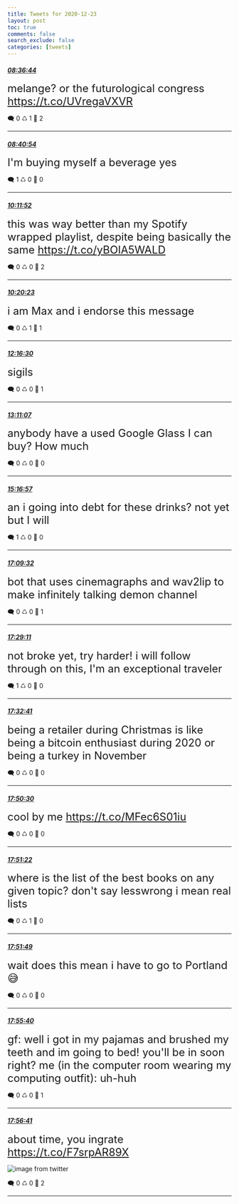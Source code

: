 ```yaml
---
title: Tweets for 2020-12-23
layout: post
toc: true
comments: false
search_exclude: false
categories: [tweets]
---
```



#### <a href = "https://twitter.com/deepfates/status/1341769720635146242">*08:36:44*</a>

<font size="5">melange? or the futurological congress   https://t.co/UVregaVXVR</font>



🗨️ 0 ♺ 1 🤍  2   

---
    
#### <a href = "https://twitter.com/deepfates/status/1341770768363868160">*08:40:54*</a>

<font size="5">I'm buying myself a beverage yes</font>



🗨️ 1 ♺ 0 🤍  0   

---
    
#### <a href = "https://twitter.com/deepfates/status/1341793659050553344">*10:11:52*</a>

<font size="5">this was way better than my Spotify wrapped playlist, despite being basically the same   https://t.co/yBOIA5WALD</font>



🗨️ 0 ♺ 0 🤍  2   

---
    
#### <a href = "https://twitter.com/deepfates/status/1341795801337450497">*10:20:23*</a>

<font size="5">i am Max and i endorse this message</font>



🗨️ 0 ♺ 1 🤍  1   

---
    
#### <a href = "https://twitter.com/deepfates/status/1341825026123653120">*12:16:30*</a>

<font size="5">sigils</font>



🗨️ 0 ♺ 0 🤍  1   

---
    
#### <a href = "https://twitter.com/deepfates/status/1341838770459459584">*13:11:07*</a>

<font size="5">anybody have a used Google Glass I can buy? How much</font>



🗨️ 0 ♺ 0 🤍  0   

---
    
#### <a href = "https://twitter.com/deepfates/status/1341870436041146368">*15:16:57*</a>

<font size="5">an i going into debt for these drinks? not yet but I will</font>



🗨️ 1 ♺ 0 🤍  0   

---
    
#### <a href = "https://twitter.com/deepfates/status/1341898767608365056">*17:09:32*</a>

<font size="5">bot that uses cinemagraphs and wav2lip to make infinitely talking demon channel</font>



🗨️ 0 ♺ 0 🤍  1   

---
    
#### <a href = "https://twitter.com/deepfates/status/1341903714437615616">*17:29:11*</a>

<font size="5">not broke yet, try harder! i will follow through on this, I'm an exceptional traveler</font>



🗨️ 1 ♺ 0 🤍  0   

---
    
#### <a href = "https://twitter.com/deepfates/status/1341904594247569409">*17:32:41*</a>

<font size="5">being a retailer during Christmas is like being a bitcoin enthusiast during 2020  or being a turkey in November</font>



🗨️ 0 ♺ 0 🤍  0   

---
    
#### <a href = "https://twitter.com/deepfates/status/1341909077253738496">*17:50:30*</a>

<font size="5">cool by me  https://t.co/MFec6S01iu</font>



🗨️ 0 ♺ 0 🤍  0   

---
    
#### <a href = "https://twitter.com/deepfates/status/1341909296527773696">*17:51:22*</a>

<font size="5">where is the list of the best books on any given topic? don't say lesswrong i mean real lists</font>



🗨️ 0 ♺ 1 🤍  0   

---
    
#### <a href = "https://twitter.com/deepfates/status/1341909409383903232">*17:51:49*</a>

<font size="5">wait does this mean i have to go to Portland 😅</font>



🗨️ 0 ♺ 0 🤍  0   

---
    
#### <a href = "https://twitter.com/deepfates/status/1341910377739636736">*17:55:40*</a>

<font size="5">gf: well i got in my pajamas and brushed my teeth and im going to bed! you'll be in soon right?  me (in the computer room wearing my computing outfit): uh-huh</font>



🗨️ 0 ♺ 0 🤍  1   

---
    
#### <a href = "https://twitter.com/deepfates/status/1341910633776775168">*17:56:41*</a>

<font size="5">about time, you ingrate  https://t.co/F7srpAR89X</font>

![image from twitter](/fastpages//images/Ep9smrpVEAEPJqo.jpg)


🗨️ 0 ♺ 0 🤍  2   

---
    
            
